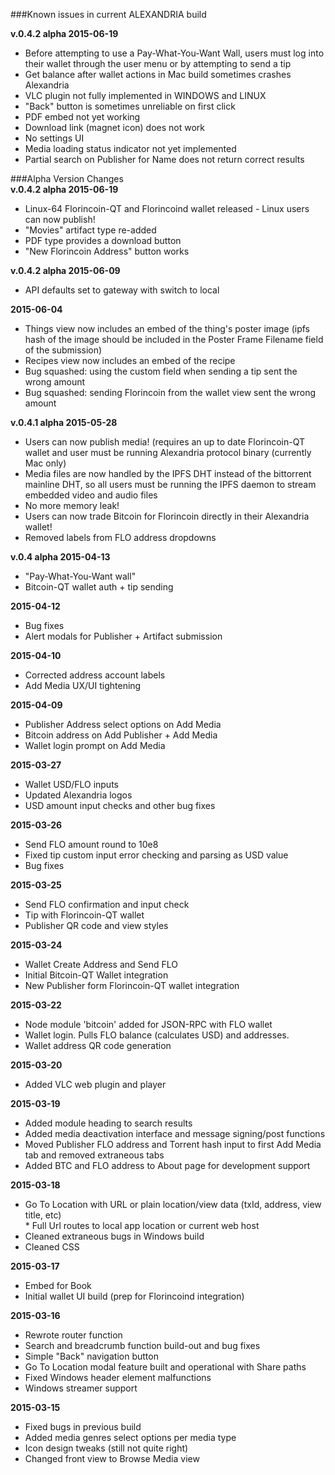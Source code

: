 ###Known issues in current ALEXANDRIA build  

**v.0.4.2 alpha 2015-06-19**  
* Before attempting to use a Pay-What-You-Want Wall, users must log into their wallet through the user menu or by attempting to send a tip  
* Get balance after wallet actions in Mac build sometimes crashes Alexandria  
* VLC plugin not fully implemented in WINDOWS and LINUX  
* "Back" button is sometimes unreliable on first click  
* PDF embed not yet working  
* Download link (magnet icon) does not work  
* No settings UI  
* Media loading status indicator not yet implemented  
* Partial search on Publisher for Name does not return correct results  
    
###Alpha Version Changes  
**v.0.4.2 alpha 2015-06-19**  
* Linux-64 Florincoin-QT and Florincoind wallet released - Linux users can now publish!
* "Movies" artifact type re-added
* PDF type provides a download button
* "New Florincoin Address" button works

**v.0.4.2 alpha 2015-06-09**  
* API defaults set to gateway with switch to local  
  
**2015-06-04**  
* Things view now includes an embed of the thing's poster image (ipfs hash of the image should be included in the Poster Frame Filename field of the submission)  
* Recipes view now includes an embed of the recipe  
* Bug squashed: using the custom field when sending a tip sent the wrong amount  
* Bug squashed: sending Florincoin from the wallet view sent the wrong amount  

**v.0.4.1 alpha 2015-05-28**  
* Users can now publish media! (requires an up to date Florincoin-QT wallet and user must be running Alexandria protocol binary (currently Mac only)  
* Media files are now handled by the IPFS DHT instead of the bittorrent mainline DHT, so all users must be running the IPFS daemon to stream embedded video and audio files  
* No more memory leak!  
* Users can now trade Bitcoin for Florincoin directly in their Alexandria wallet!  
* Removed labels from FLO address dropdowns  

**v.0.4 alpha 2015-04-13**   
* "Pay-What-You-Want wall"  
* Bitcoin-QT wallet auth + tip sending  
  
**2015-04-12**
* Bug fixes  
* Alert modals for Publisher + Artifact submission  
  
**2015-04-10**  
* Corrected address account labels  
* Add Media UX/UI tightening  
  
**2015-04-09**  
* Publisher Address select options on Add Media  
* Bitcoin address on Add Publisher + Add Media  
* Wallet login prompt on Add Media  

**2015-03-27**  
* Wallet USD/FLO inputs  
* Updated Alexandria logos  
* USD amount input checks and other bug fixes  

**2015-03-26**  
* Send FLO amount round to 10e8  
* Fixed tip custom input error checking and parsing as USD value  
* Bug fixes  

**2015-03-25**  
* Send FLO confirmation and input check  
* Tip with Florincoin-QT wallet  
* Publisher QR code and view styles  

**2015-03-24**  
* Wallet Create Address and Send FLO  
* Initial Bitcoin-QT Wallet integration  
* New Publisher form Florincoin-QT wallet integration  

**2015-03-22**  
* Node module 'bitcoin' added for JSON-RPC with FLO wallet  
* Wallet login. Pulls FLO balance (calculates USD) and addresses.  
* Wallet address QR code generation  

**2015-03-20**  
* Added VLC web plugin and player  

**2015-03-19**  
* Added module heading to search results  
* Added media deactivation interface and message signing/post functions  
* Moved Publisher FLO address and Torrent hash input to first Add Media tab and removed extraneous tabs  
* Added BTC and FLO address to About page for development support  

**2015-03-18**    
* Go To Location with URL or plain location/view data (txId, address, view title, etc)  
      * Full Url routes to local app location or current web host  
* Cleaned extraneous bugs in Windows build  
* Cleaned CSS  

**2015-03-17**  
* Embed for Book  
* Initial wallet UI build (prep for Florincoind integration)  

**2015-03-16**  
* Rewrote router function  
* Search and breadcrumb function build-out and bug fixes  
* Simple "Back" navigation button  
* Go To Location modal feature built and operational with Share paths  
* Fixed Windows header element malfunctions  
* Windows streamer support  

**2015-03-15**  
* Fixed bugs in previous build  
* Added media genres select options per media type  
* Icon design tweaks (still not quite right)  
* Changed front view to Browse Media view  
